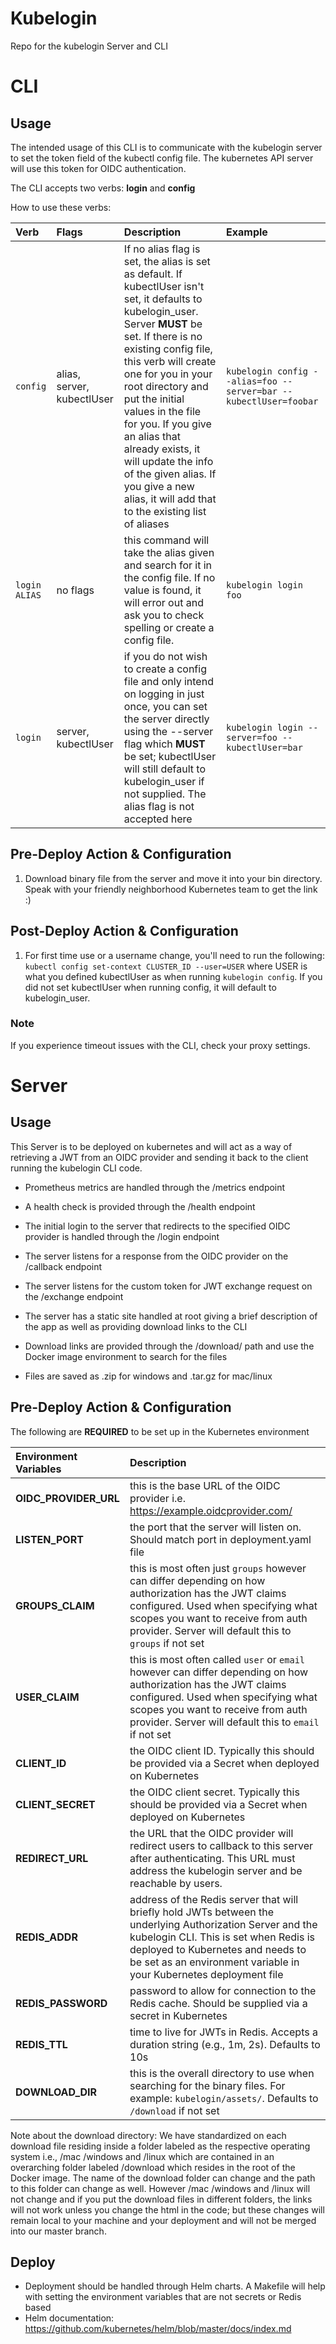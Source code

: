 # Kubelogin

Repo for the kubelogin Server and CLI


# CLI


## Usage
The intended usage of this CLI is to communicate with the kubelogin server to set the token field of the kubectl config file. The kubernetes API server will use this token for OIDC authentication.

The CLI accepts two verbs:
**login** and **config**

How to use these verbs:

| Verb | Flags | Description | Example |
| :--- | :--- | :--- | :--- |
| `config` | alias, server, kubectlUser | If no alias flag is set, the alias is set as default. If kubectlUser isn't set, it defaults to kubelogin_user. Server **MUST** be set. If there is no existing config file, this verb will create one for you in your root directory and put the initial values in the file for you. If you give an alias that already exists, it will update the info of the given alias. If you give a new alias, it will add that to the existing list of aliases | `kubelogin config --alias=foo --server=bar --kubectlUser=foobar` |
| `login ALIAS` | no flags | this command will take the alias given and search for it in the config file. If no value is found, it will error out and ask you to check spelling or create a config file. | `kubelogin login foo` |
| `login` | server, kubectlUser | if you do not wish to create a config file and only intend on logging in just once, you can set the server directly using the --server flag which **MUST** be set; kubectlUser will still default to kubelogin_user if not supplied. The alias flag is not accepted here | `kubelogin login --server=foo --kubectlUser=bar ` |

## Pre-Deploy Action & Configuration
1. Download binary file from the server and move it into your bin directory. Speak with your friendly neighborhood Kubernetes team to get the link :)


## Post-Deploy Action & Configuration
1. For first time use or a username change, you'll need to run the following: `kubectl config set-context CLUSTER_ID --user=USER` where USER is what you defined kubectlUser as when running `kubelogin config`. If you did not set kubectlUser when running config, it will default to kubelogin_user.

### Note
If you experience timeout issues with the CLI, check your proxy settings.


# Server


## Usage
This Server is to be deployed on kubernetes and will act as a way of retrieving a JWT from an OIDC provider and sending it back to the client running the kubelogin CLI code.

- Prometheus metrics are handled through the /metrics endpoint

- A health check is provided through the /health endpoint

- The initial login to the server that redirects to the specified OIDC provider is handled through the /login endpoint

- The server listens for a response from the OIDC provider on the /callback endpoint

- The server listens for the custom token for JWT exchange request on the /exchange endpoint

- The server has a static site handled at root giving a brief description of the app as well as providing download links to the CLI

- Download links are provided through the /download/ path and use the Docker image environment to search for the files

- Files are saved as .zip for windows and .tar.gz for mac/linux

## Pre-Deploy Action & Configuration
The following are **REQUIRED** to be set up in the Kubernetes environment

| Environment Variables | Description |
| :--- | :--- |
| **OIDC_PROVIDER_URL** | this is the base URL of the OIDC provider i.e. https://example.oidcprovider.com/ |
| **LISTEN_PORT** | the port that the server will listen on. Should match port in deployment.yaml file |
| **GROUPS_CLAIM** | this is most often just `groups` however can differ depending on how authorization has the JWT claims configured. Used when specifying what scopes you want to receive from auth provider. Server will default this to `groups` if not set |
| **USER_CLAIM** | this is most often called `user` or `email` however can differ depending on how authorization has the JWT claims configured. Used when specifying what scopes you want to receive from auth provider. Server will default this to `email` if not set |
| **CLIENT_ID** | the OIDC client ID. Typically this should be provided via a Secret when deployed on Kubernetes  |
| **CLIENT_SECRET** | the OIDC client secret. Typically this should be provided via a Secret when deployed on Kubernetes |
| **REDIRECT_URL** | the URL that the OIDC provider will redirect users to callback to this server after authenticating. This URL must address the kubelogin server and be reachable by users. |
| **REDIS_ADDR** | address of the Redis server that will briefly hold JWTs between the underlying Authorization Server and the kubelogin CLI. This is set when Redis is deployed to Kubernetes and needs to be set as an environment variable in your Kubernetes deployment file |
| **REDIS_PASSWORD** | password to allow for connection to the Redis cache. Should be supplied via a secret in Kubernetes |
| **REDIS_TTL** | time to live for JWTs in Redis. Accepts a duration string (e.g., 1m, 2s). Defaults to 10s |
| **DOWNLOAD_DIR** | this is the overall directory to use when searching for the binary files. For example: `kubelogin/assets/`. Defaults to `/download` if not set |

Note about the download directory: We have standardized on each download file residing inside a folder labeled as the respective operating system i.e., /mac /windows and /linux which are contained in an overarching folder labeled /download which resides in the root of the Docker image. The name of the download folder can change and the path to this folder can change as well. However /mac /windows and /linux will not change and if you put the download files in different folders, the links will not work unless you change the html in the code; but these changes will remain local to your machine and your deployment and will not be merged into our master branch.

## Deploy
- Deployment should be handled through Helm charts. A Makefile will help with setting the environment variables that are not secrets or Redis based
- Helm documentation: https://github.com/kubernetes/helm/blob/master/docs/index.md
